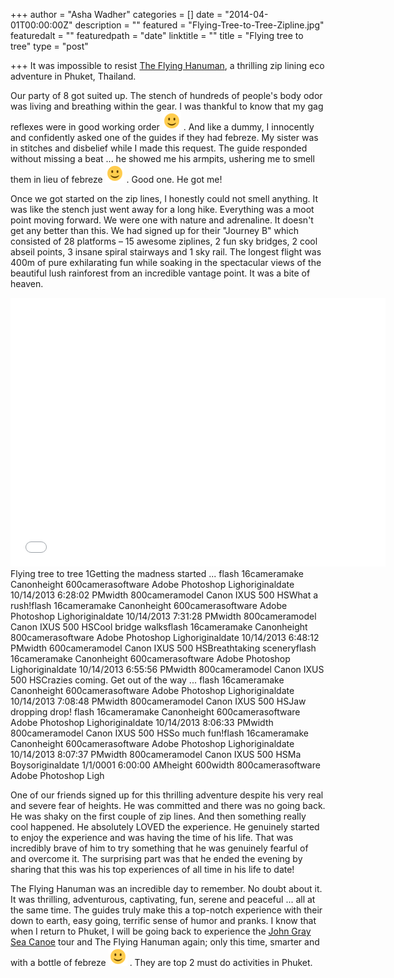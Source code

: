 +++
author = "Asha Wadher"
categories = []
date = "2014-04-01T00:00:00Z"
description = ""
featured = "Flying-Tree-to-Tree-Zipline.jpg"
featuredalt = ""
featuredpath = "date"
linktitle = ""
title = "Flying tree to tree"
type = "post"

+++
It was impossible to resist <a href="http://www.flyinghanuman.com/" target="_blank">The Flying Hanuman</a>, a thrilling zip lining eco adventure in Phuket, Thailand.

Our party of 8 got suited up. The stench of hundreds of people's body odor was living and breathing within the gear. I was thankful to know that my gag reflexes were in good working order ![:)](/img/twiztedmyrtle/simple-smile.png) . And like a dummy, I innocently and confidently asked one of the guides if they had febreze. My sister was in stitches and disbelief while I made this request. The guide responded without missing a beat ...
 he showed me his armpits, ushering me to smell them in lieu of febreze ![:)](/img/twiztedmyrtle/simple-smile.png) . Good one. He got me!

Once we got started on the zip lines, I honestly could not smell anything. It was like the stench just went away for a long hike. Everything was a moot point moving forward. We were one with nature and adrenaline. It doesn't get any better than this. We had signed up for their "Journey B" which consisted of 28 platforms – 15 awesome ziplines, 2 fun sky bridges, 2 cool abseil points, 3 insane spiral stairways and 1 sky rail. The longest flight was 400m of pure exhilarating fun while soaking in the spectacular views of the beautiful lush rainforest from an incredible vantage point. It was a bite of heaven.

<iframe width="600" height="430" src="//www.cincopa.com/media-platform/iframe.aspx?fid=AUOAfqrfEyGB" frameborder="0" allowfullscreen scrolling="no"></iframe><noscript><span>Flying tree to tree 1</span><span>Getting the madness started ... </span><span>flash</span><span> 16</span><span>cameramake</span><span> Canon</span><span>height</span><span> 600</span><span>camerasoftware</span><span> Adobe Photoshop Ligh</span><span>originaldate</span><span> 10/14/2013 6:28:02 PM</span><span>width</span><span> 800</span><span>cameramodel</span><span> Canon IXUS 500 HS</span><span>What a rush!</span><span>flash</span><span> 16</span><span>cameramake</span><span> Canon</span><span>height</span><span> 600</span><span>camerasoftware</span><span> Adobe Photoshop Ligh</span><span>originaldate</span><span> 10/14/2013 7:31:28 PM</span><span>width</span><span> 800</span><span>cameramodel</span><span> Canon IXUS 500 HS</span><span>Cool bridge walks</span><span>flash</span><span> 16</span><span>cameramake</span><span> Canon</span><span>height</span><span> 800</span><span>camerasoftware</span><span> Adobe Photoshop Ligh</span><span>originaldate</span><span> 10/14/2013 6:48:12 PM</span><span>width</span><span> 600</span><span>cameramodel</span><span> Canon IXUS 500 HS</span><span>Breathtaking scenery</span><span>flash</span><span> 16</span><span>cameramake</span><span> Canon</span><span>height</span><span> 600</span><span>camerasoftware</span><span> Adobe Photoshop Ligh</span><span>originaldate</span><span> 10/14/2013 6:55:56 PM</span><span>width</span><span> 800</span><span>cameramodel</span><span> Canon IXUS 500 HS</span><span>Crazies coming. Get out of the way ... </span><span>flash</span><span> 16</span><span>cameramake</span><span> Canon</span><span>height</span><span> 600</span><span>camerasoftware</span><span> Adobe Photoshop Ligh</span><span>originaldate</span><span> 10/14/2013 7:08:48 PM</span><span>width</span><span> 800</span><span>cameramodel</span><span> Canon IXUS 500 HS</span><span>Jaw dropping drop! </span><span>flash</span><span> 16</span><span>cameramake</span><span> Canon</span><span>height</span><span> 600</span><span>camerasoftware</span><span> Adobe Photoshop Ligh</span><span>originaldate</span><span> 10/14/2013 8:06:33 PM</span><span>width</span><span> 800</span><span>cameramodel</span><span> Canon IXUS 500 HS</span><span>So much fun!</span><span>flash</span><span> 16</span><span>cameramake</span><span> Canon</span><span>height</span><span> 600</span><span>camerasoftware</span><span> Adobe Photoshop Ligh</span><span>originaldate</span><span> 10/14/2013 8:07:37 PM</span><span>width</span><span> 800</span><span>cameramodel</span><span> Canon IXUS 500 HS</span><span>Ma Boys</span><span>originaldate</span><span> 1/1/0001 6:00:00 AM</span><span>height</span><span> 600</span><span>width</span><span> 800</span><span>camerasoftware</span><span> Adobe Photoshop Ligh</span></noscript>

One of our friends signed up for this thrilling adventure despite his very real and severe fear of heights. He was committed and there was no going back. He was shaky on the first couple of zip lines. And then something really cool happened. He absolutely LOVED the experience. He genuinely started to enjoy the experience and was having the time of his life. That was incredibly brave of him to try something that he was genuinely fearful of and overcome it. The surprising part was that he ended the evening by sharing that this was his top experiences of all time in his life to date!

The Flying Hanuman was an incredible day to remember. No doubt about it. It was thrilling, adventurous, captivating, fun, serene and peaceful ...
 all at the same time. The guides truly make this a top-notch experience with their down to earth, easy going, terrific sense of humor and pranks. I know that when I return to Phuket, I will be going back to experience the [John Gray Sea Canoe](/posts/magical-islands-phuket.html) tour and The Flying Hanuman again; only this time, smarter and with a bottle of febreze ![:)](/img/twiztedmyrtle/simple-smile.png) . They are top 2 must do activities in Phuket.

